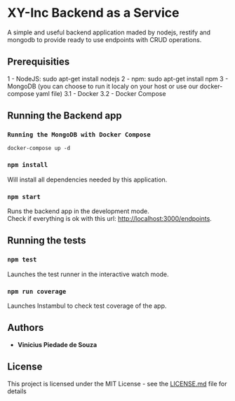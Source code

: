 # XY-Inc Backend as a Service

A simple and useful backend application maded by nodejs, restify and mongodb to provide ready to use endpoints with CRUD operations.

## Prerequisities

1 - NodeJS: sudo apt-get install nodejs
2 - npm: sudo apt-get install npm
3 - MongoDB (you can choose to run it localy on your host or use our docker-compose yaml file)
3.1 - Docker
3.2 - Docker Compose

## Running the Backend app

### `Running the MongoDB with Docker Compose`

```
docker-compose up -d
```

### `npm install`

Will install all dependencies needed by this application.<br>

### `npm start`

Runs the backend app in the development mode.<br>
Check if everything is ok with this url: [http://localhost:3000/endpoints](http://localhost:3000/endpoints).

## Running the tests

### `npm test`

Launches the test runner in the interactive watch mode.

### `npm run coverage`

Launches Instambul to check test coverage of the app.

## Authors

* **Vinicius Piedade de Souza**

## License

This project is licensed under the MIT License - see the [LICENSE.md](LICENSE.md) file for details
